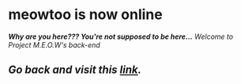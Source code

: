 # meowtoo is now online
***Why are you here??? You're not supposed to be here...***
*Welcome to Project M.E.O.W's back-end*

## *Go back and visit this [link](https://meowtoo.github.io/dashboard/).*
